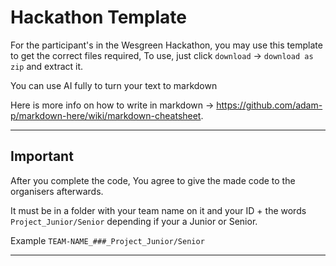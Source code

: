 # Hackathon Template
For the participant's in the Wesgreen Hackathon, you may use this template to get the correct files required,
To use, just click `download` -> `download as zip` and extract it.

You can use AI fully to turn your text to markdown

Here is more info on how to write in markdown -> https://github.com/adam-p/markdown-here/wiki/markdown-cheatsheet.

---

## Important

After you complete the code, You agree to give the made code to the organisers afterwards.

It must be in a folder with your team name on it and your ID + the words `Project_Junior/Senior` depending if your a Junior or Senior.

Example `TEAM-NAME_###_Project_Junior/Senior`

---

<!--
Uncomment this, and delete the rest above this, use this as the actual template

# YOUR PROJECT TITLE
YOUR TEAM ID
DESCRIPTION OF YOUR PROJECT

## Team Member Names
Write them in unordered list format, besides each one, say what his main effort was

## Rule Regulation
I agree to the rules, and have understood their consequences if broken.

### Use of AI
Type how you used AI - the more accurate the better

### Hardware used
If you used some sort of hardware list here, else say `N/A`

### Code Usage and Time Frames
If you used code prewritten, say which lines/files - and how much it equates to the code, and who is the original author - DONT LIE HERE, You may be placed under legal trouble if you do
Also using a unordered list state libraries and frameworks used, these dont count to the 60% rule, so you can put as much as you can

## LICENSE
Either link to license OR Say `N/A`

## PowerPoint
Either link to PPT OR Say `N/A`
-->
